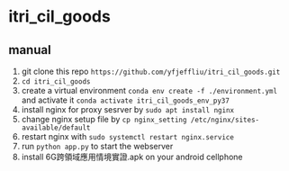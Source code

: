 # itri_cil_goods

## manual
1. git clone this repo `https://github.com/yfjeffliu/itri_cil_goods.git`
2. `cd itri_cil_goods`
3. create a virtual environment  `conda env create -f ./environment.yml` and activate it `conda activate itri_cil_goods_env_py37`
4. install nginx for proxy sesrver by `sudo apt install nginx`
5. change nginx setup file by `cp nginx_setting /etc/nginx/sites-available/default`
6. restart nginx with `sudo systemctl restart nginx.service`
7. run `python app.py` to start the webserver
8. install 6G跨領域應用情境實證.apk on your android cellphone
